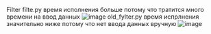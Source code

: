 Filter
filte.py время исполнения больше потому что тратится много времени на ввод данных
![image](https://user-images.githubusercontent.com/72296553/142731442-79c28a5c-3c68-4e70-864c-df080cb8bafd.png)
old_fylter.py время испрлнения значительно ниже потому что нет ввода данных вручную
![image](https://user-images.githubusercontent.com/72296553/142731620-7b72b5e4-24a5-43e2-b657-8db7bc1b0813.png)
